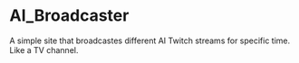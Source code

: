 # AI_Broadcaster
A simple site that broadcastes different AI Twitch streams for specific time. Like a TV channel.
